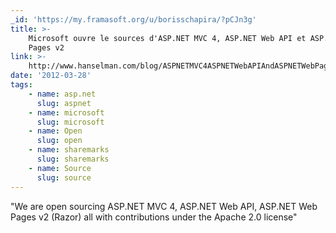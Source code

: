 ```yaml
---
_id: 'https://my.framasoft.org/u/borisschapira/?pCJn3g'
title: >-
    Microsoft ouvre le sources d'ASP.NET MVC 4, ASP.NET Web API et ASP.NET Web
    Pages v2
link: >-
    http://www.hanselman.com/blog/ASPNETMVC4ASPNETWebAPIAndASPNETWebPagesV2RazorNowAllOpenSourceWithContributions.aspx?utm_source=feedburner&utm_medium=feed&utm_campaign=Feed%3A+ScottHanselman+%28Scott+Hanselman+-+ComputerZen.com%29
date: '2012-03-28'
tags:
    - name: asp.net
      slug: aspnet
    - name: microsoft
      slug: microsoft
    - name: Open
      slug: open
    - name: sharemarks
      slug: sharemarks
    - name: Source
      slug: source
---
```


<div class="markdown"><p>&quot;We are open sourcing ASP.NET MVC 4, ASP.NET Web API, ASP.NET Web Pages v2 (Razor) all with contributions under the Apache 2.0 license&quot;
</p></div>
